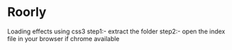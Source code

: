 Roorly
======

Loading effects using css3
step1:- extract the folder
step2:- open the index file in your browser if chrome available
